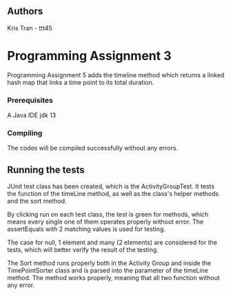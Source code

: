 ## Authors

Kris Tran - ttt45

# Programming Assignment 3

Programming Assignment 5 adds the timeline method which returns a linked hash map that links a time point to its total duration. 

### Prerequisites

A Java IDE
jdk 13

### Compiling

The codes will be compiled successfully without any errors.

## Running the tests

JUnit test class has been created, which is the ActivityGroupTest. It tests the function of the timeLine method, as well as the class's helper methods and the sort method. 

By clicking run on each test class, the test is green for methods, which means every single one of them operates properly without error.
The assertEquals with 2 matching values is used for testing.

The case for null, 1 element and many (2 elements) are considered for the tests, which will better verify the result of the testing.

The Sort method runs properly both in the Activity Group and inside the TimePointSorter class and is parsed into the parameter of the timeLine method. The method works properly, meaning that all two function without any error.


